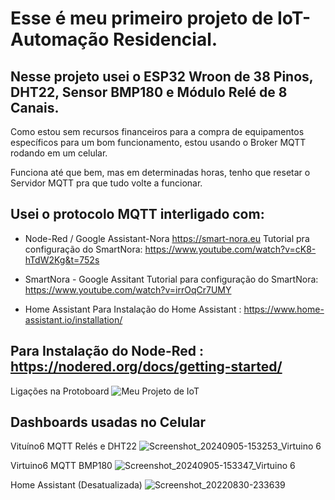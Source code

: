 # Esse é meu primeiro projeto de IoT-Automação Residencial.

## Nesse projeto usei o ESP32 Wroon de 38 Pinos, DHT22, Sensor BMP180 e Módulo Relé de 8 Canais.

Como estou sem recursos financeiros para a compra de equipamentos específicos para um bom funcionamento, estou usando o Broker MQTT rodando em um celular.

Funciona até que bem, mas em determinadas horas, tenho que resetar o Servidor MQTT pra que tudo volte a funcionar.

## Usei o protocolo MQTT interligado com:

- Node-Red / Google Assistant-Nora https://smart-nora.eu
  Tutorial pra configuração do SmartNora:
  https://www.youtube.com/watch?v=cK8-hTdW2Kg&t=752s

- SmartNora - Google Assitant
  Tutorial para configuração do SmartNora:
  https://www.youtube.com/watch?v=irrOqCr7UMY

- Home Assistant
  Para Instalação do Home Assistant :
  https://www.home-assistant.io/installation/

## Para Instalação do Node-Red : https://nodered.org/docs/getting-started/

Ligações na Protoboard
![Meu Projeto de IoT](https://github.com/user-attachments/assets/44182bec-8cb9-4c78-b2b9-41a09ed213f8)

## Dashboards usadas no Celular

Vituíno6 MQTT
Relés e DHT22
![Screenshot_20240905-153253_Virtuino 6](https://github.com/user-attachments/assets/3e5bca48-1559-4dd4-8305-67f7b9377dd9)

Virtuino6 MQTT
BMP180
![Screenshot_20240905-153347_Virtuino 6](https://github.com/user-attachments/assets/e06621c2-2a99-4a30-9d99-bac14ab401ea)

Home Assistant (Desatualizada)
![Screenshot_20220830-233639](https://user-images.githubusercontent.com/66142021/187596337-b61de278-251a-4ec3-80ad-c39e651a6c50.png)
